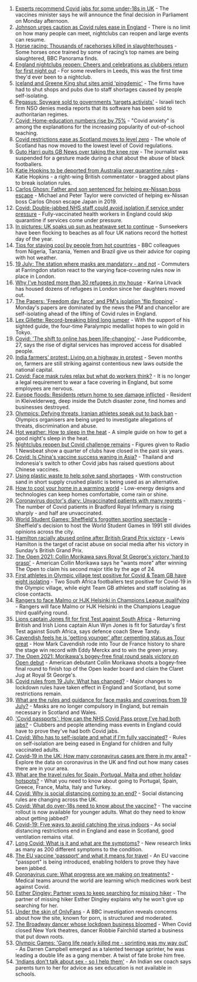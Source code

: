 1. [Experts recommend Covid jabs for some under-18s in UK](https://www.bbc.co.uk/news/health-57885845) - The vaccines minister says he will announce the final decision in Parliament on Monday afternoon.
2. [Johnson urges caution as Covid rules ease in England](https://www.bbc.co.uk/news/uk-57882029) - There is no limit on how many people can meet, nightclubs can reopen and large events can resume.
3. [Horse racing: Thousands of racehorses killed in slaughterhouses](https://www.bbc.co.uk/news/uk-57881979) - Some horses once trained by some of racing’s top names are being slaughtered, BBC Panorama finds.
4. [England nightclubs reopen: Cheers and celebrations as clubbers return for first night out](https://www.bbc.co.uk/news/uk-57869258) - For some revellers in Leeds, this was the first time they'd ever been to a nightclub.
5. [Iceland and Greene King shut sites amid 'pingdemic'](https://www.bbc.co.uk/news/business-57885175) - The firms have had to shut shops and pubs due to staff shortages caused by people self-isolating.
6. [Pegasus: Spyware sold to governments 'targets activists'](https://www.bbc.co.uk/news/technology-57881364) - Israeli tech firm NSO denies media reports that its software has been sold to authoritarian regimes.
7. [Covid: Home-education numbers rise by 75%](https://www.bbc.co.uk/news/education-57255380) - "Covid anxiety" is among the explanations for the increasing popularity of out-of-school teaching.
8. [Covid restrictions ease as Scotland moves to level zero](https://www.bbc.co.uk/news/uk-scotland-57878745) - The whole of Scotland has now moved to the lowest level of Covid regulations.
9. [Guto Harri quits GB News over taking the knee row](https://www.bbc.co.uk/news/entertainment-arts-57885955) - The journalist was suspended for a gesture made during a chat about the abuse of black footballers.
10. [Katie Hopkins to be deported from Australia over quarantine rules](https://www.bbc.co.uk/news/world-australia-57883692) - Katie Hopkins - a right-wing British commentator - bragged about plans to break isolation rules.
11. [Carlos Ghosn: Father and son sentenced for helping ex-Nissan boss escape](https://www.bbc.co.uk/news/business-57883892) - Michael and Peter Taylor were convicted of helping ex-Nissan boss Carlos Ghosn escape Japan in 2019.
12. [Covid: Double-jabbed NHS staff could avoid isolation if service under pressure](https://www.bbc.co.uk/news/uk-57883260) - Fully-vaccinated health workers in England could skip quarantine if services come under pressure.
13. [In pictures: UK soaks up sun as heatwave set to continue](https://www.bbc.co.uk/news/uk-57886265) - Sunseekers have been flocking to beaches as all four UK nations record the hottest day of the year.
14. [Tips for staying cool by people from hot countries](https://www.bbc.co.uk/news/uk-40345702) - BBC colleagues from Nigeria, Tanzania, Yemen and Brazil give us their advice for coping with hot weather.
15. [19 July: The station where masks are mandatory - and not](https://www.bbc.co.uk/news/uk-england-london-57886933) - Commuters at Farringdon station react to the varying face-covering rules now in place in London.
16. [Why I've hosted more than 30 refugees in my house](https://www.bbc.co.uk/news/uk-57867521) - Karina Litvack has housed dozens of refugees in London since her daughters moved out.
17. [The Papers: 'Freedom day farce' and PM's isolation 'flip flopping'](https://www.bbc.co.uk/news/blogs-the-papers-57883242) - Monday's papers are dominated by the news the PM and chancellor are self-isolating ahead of the lifting of Covid rules in England.
18. [Lex Gillette: Record-breaking blind long jumper](https://www.bbc.co.uk/news/disability-57851104) - With the support of his sighted guide, the four-time Paralympic medallist hopes to win gold in Tokyo.
19. [Covid: 'The shift to online has been life-changing'](https://www.bbc.co.uk/news/uk-england-nottinghamshire-57672036) - Jase Puddicombe, 27, says the rise of digital services has improved access for disabled people.
20. [India farmers' protest: Living on a highway in protest](https://www.bbc.co.uk/news/world-asia-india-57863658) - Seven months on, farmers are still striking against contentious new laws outside the national capital.
21. [Covid: Face mask rules relax but what do workers think?](https://www.bbc.co.uk/news/business-57862362) - It is no longer a legal requirement to wear a face covering in England, but some employees are nervous.
22. [Europe floods: Residents return home to see damage inflicted](https://www.bbc.co.uk/news/world-europe-57878577) - Resident in Kleivelderweg, deep inside the Dutch disaster zone, find homes and businesses destroyed.
23. [Olympics: Defying threats, Iranian athletes speak out to back ban](https://www.bbc.co.uk/news/world-middle-east-57839521) - Olympics organisers are being urged to investigate allegations of threats, discrimination and abuse.
24. [Hot weather: How to sleep in the heat](https://www.bbc.co.uk/news/health-49072212) - A simple guide on how to get a good night's sleep in the heat.
25. [Nightclubs reopen but Covid challenge remains](https://www.bbc.co.uk/news/newsbeat-57867865) - Figures given to Radio 1 Newsbeat show a quarter of clubs have closed in the past six years.
26. [Covid: Is China's vaccine success waning in Asia?](https://www.bbc.co.uk/news/world-asia-57845644) - Thailand and Indonesia's switch to other Covid jabs has raised questions about Chinese vaccines.
27. [Using plastic waste to help solve sand shortages](https://www.bbc.co.uk/news/business-57832425) - With construction sand in short supply crushed plastic is being used as an alternative.
28. [How to cool your home in a warming world](https://www.bbc.co.uk/news/technology-57467776) - Low-energy designs and technologies can keep homes comfortable, come rain or shine.
29. [Coronavirus doctor's diary: Unvaccinated patients with many regrets](https://www.bbc.co.uk/news/stories-57866661) - The number of Covid patients in Bradford Royal Infirmary is rising sharply - and half are unvaccinated.
30. [World Student Games: Sheffield's forgotten sporting spectacle](https://www.bbc.co.uk/news/uk-england-south-yorkshire-57837682) - Sheffield's decision to host the World Student Games in 1991 still divides opinions across the city.
31. [Hamilton racially abused online after British Grand Prix victory](https://www.bbc.co.uk/sport/formula1/57885011) - Lewis Hamilton is the target of racist abuse on social media after his victory in Sunday's British Grand Prix.
32. [The Open 2021: Collin Morikawa says Royal St George's victory 'hard to grasp'](https://www.bbc.co.uk/sport/golf/57882257) - American Collin Morikawa says he "wants more" after winning The Open to claim his second major title by the age of 24.
33. [First athletes in Olympic village test positive for Covid & Team GB have eight isolating](https://www.bbc.co.uk/sport/olympics/57844406) - Two South Africa footballers test positive for Covid-19 in the Olympic village, while eight Team GB athletes and staff isolating as close contacts.
34. [Rangers to face Malmo or HJK Helsinki in Champions League qualifying](https://www.bbc.co.uk/sport/football/57888796) - Rangers will face Malmo or HJK Helsinki in the Champions League third qualifying round.
35. [Lions captain Jones fit for first Test against South Africa](https://www.bbc.co.uk/sport/rugby-union/57888115) - Returning British and Irish Lions captain Alun Wyn Jones is fit for Saturday's first Test against South Africa, says defence coach Steve Tandy.
36. [Cavendish feels he is 'getting younger' after cementing status as Tour great](https://www.bbc.co.uk/sport/cycling/57716296) - How Mark Cavendish rode into Tour de France history to share the stage win record with Eddy Merckx and to win the green jersey.
37. [The Open 2021: Morikawa's bogey-free final round seals victory on Open debut](https://www.bbc.co.uk/sport/av/golf/57882365) - American debutant Collin Morikawa shoots a bogey-free final round to finish top of the Open leader board and claim the Claret Jug at Royal St George's.
38. [Covid rules from 19 July: What has changed?](https://www.bbc.co.uk/news/explainers-52530518) - Major changes to lockdown rules have taken effect in England and Scotland, but some restrictions remain.
39. [What are the rules and guidance for face masks and coverings from 19 July?](https://www.bbc.co.uk/news/health-51205344) - Masks are no longer compulsory in England, but remain necessary in Scotland and Wales.
40. ['Covid passports': How can the NHS Covid Pass prove I've had both jabs?](https://www.bbc.co.uk/news/explainers-55718553) - Clubbers and people attending mass events in England could have to prove they've had both Covid jabs.
41. [Covid: Who has to self-isolate and what if I'm fully vaccinated?](https://www.bbc.co.uk/news/explainers-54239922) - Rules on self-isolation are being eased in England for children and fully vaccinated adults.
42. [Covid-19 in the UK: How many coronavirus cases are there in my area?](https://www.bbc.co.uk/news/uk-51768274) - Explore the data on coronavirus in the UK and find out how many cases there are in your area.
43. [What are the travel rules for Spain, Portugal, Malta and other holiday hotspots?](https://www.bbc.co.uk/news/explainers-56997931) - What you need to know about going to Portugal, Spain, Greece, France, Malta, Italy and Turkey.
44. [Covid: Why is social distancing coming to an end?](https://www.bbc.co.uk/news/uk-51506729) - Social distancing rules are changing across the UK.
45. [Covid: What do over-18s need to know about the vaccine?](https://www.bbc.co.uk/news/health-57273875) - The vaccine rollout is now available for younger adults. What do they need to know about getting jabbed?
46. [Covid-19: Five ways to avoid catching the virus indoors](https://www.bbc.co.uk/news/explainers-53917432) - As social distancing restrictions end in England and ease in Scotland, good ventilation remains vital.
47. [Long Covid: What is it and what are the symptoms?](https://www.bbc.co.uk/news/health-57833394) - New research links as many as 200 different symptoms to the condition.
48. [The EU vaccine 'passport' and what it means for travel](https://www.bbc.co.uk/news/explainers-57665765) - An EU vaccine "passport" is being introduced, enabling holders to prove they have been jabbed.
49. [Coronavirus cure: What progress are we making on treatments?](https://www.bbc.co.uk/news/health-52354520) - Medical teams around the world are learning which medicines work best against Covid.
50. [Esther Dingley: Partner vows to keep searching for missing hiker](https://www.bbc.co.uk/news/uk-england-tyne-57818035) - The partner of missing hiker Esther Dingley explains why he won't give up searching for her.
51. [Under the skin of OnlyFans](https://www.bbc.co.uk/news/uk-57269939) - A BBC investigation reveals concerns about how the site, known for porn, is structured and moderated.
52. [The Broadway dancer whose lockdown business bloomed](https://www.bbc.co.uk/news/stories-57840115) - When Covid closed New York theatres, dancer Robbie Fairchild started a business that put down roots.
53. [Olympic Games: 'Gang life nearly killed me - sprinting was my way out'](https://www.bbc.co.uk/sport/athletics/57656659) - As Darren Campbell emerged as a talented teenage sprinter, he was leading a double life as a gang member. A twist of fate broke him free.
54. ['Indians don't talk about sex - so I help them'](https://www.bbc.co.uk/news/stories-56838660) - An Indian sex coach says parents turn to her for advice as sex education is not available in schools.
